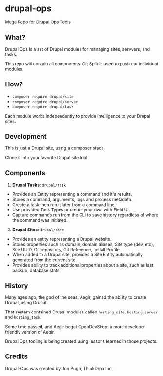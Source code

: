 # drupal-ops
Mega Repo for Drupal Ops Tools

## What?

Drupal Ops is a set of Drupal modules for managing sites, servvers, and tasks.

This repo will contain all components. Git Split is used to push out individual modules.

## How?

- `composer require drupal/site`
- `composer require drupal/server`
- `composer require drupal/task`

Each module works independently to provide intelligence to your Drupal sites.

## Development

This is just a Drupal site, using a composer stack.

Clone it into your favorite Drupal site tool.

## Components

1. **Drupal Tasks**: `drupal/task`
  - Provides an Entity representing a command and it's results.
  - Stores a command, arguments, logs and process metadata.
  - Create a task then run it later from a command line.
  - Use provided Task Types or create your own with Field UI.
  - Capture commands run from the CLI to save history regardless of where the command was initiated.
2. **Drupal Sites**: `drupal/site`
  - Provides an entity representing a Drupal website.
  - Stores properties such as domain, domain aliases, Site type (dev, etc), Site UUID, Git repository, Git Reference, Install Profile.
  - When added to a Drupal site, provides a Site Entity automatically generated from the current site.
  - Provides ability to track additional properties about a site, such as last backup, database stats, 

## History

Many ages ago, the god of the seas, Aegir, gained the ability to create Drupal, using Drupal.

That system contained Drupal modules called `hosting_site`, `hosting_server` and `hosting_task`.

Some time passed, and Aegir begat OpenDevShop: a more developer friendly version of Aegir.

Drupal Ops tooling is being created using lessons learned in those projects.

## Credits

Drupal-Ops was created by Jon Pugh, ThinkDrop Inc.

